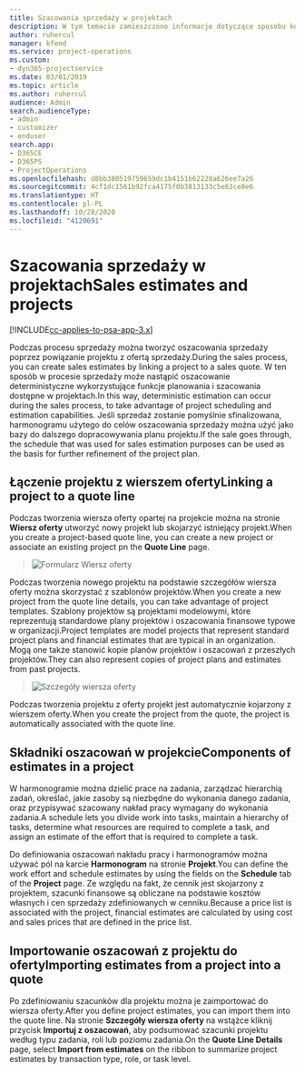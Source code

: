 ```yaml
---
title: Szacowania sprzedaży w projektach
description: W tym temacie zamieszczono informacje dotyczące sposobu korzystania z mechanizmów harmonogramów i szacunków w procesie sprzedaży.
author: ruhercul
manager: kfend
ms.service: project-operations
ms.custom:
- dyn365-projectservice
ms.date: 03/01/2019
ms.topic: article
ms.author: ruhercul
audience: Admin
search.audienceType:
- admin
- customizer
- enduser
search.app:
- D365CE
- D365PS
- ProjectOperations
ms.openlocfilehash: d8bb380519759659dc1b4151b62228a626ee7a26
ms.sourcegitcommit: 4cf1dc1561b92fca4175f0b3813133c5e63ce8e6
ms.translationtype: HT
ms.contentlocale: pl-PL
ms.lasthandoff: 10/28/2020
ms.locfileid: "4120691"
---
```

# <a name="sales-estimates-and-projects"></a><span data-ttu-id="5cd86-103">Szacowania sprzedaży w projektach</span><span class="sxs-lookup"><span data-stu-id="5cd86-103">Sales estimates and projects</span></span>

[!INCLUDE[cc-applies-to-psa-app-3.x](../includes/cc-applies-to-psa-app-3x.md)]

<span data-ttu-id="5cd86-104">Podczas procesu sprzedaży można tworzyć oszacowania sprzedaży poprzez powiązanie projektu z ofertą sprzedaży.</span><span class="sxs-lookup"><span data-stu-id="5cd86-104">During the sales process, you can create sales estimates by linking a project to a sales quote.</span></span> <span data-ttu-id="5cd86-105">W ten sposób w procesie sprzedaży może nastąpić oszacowanie deterministyczne wykorzystujące funkcje planowania i szacowania dostępne w projektach.</span><span class="sxs-lookup"><span data-stu-id="5cd86-105">In this way, deterministic estimation can occur during the sales process, to take advantage of project scheduling and estimation capabilities.</span></span> <span data-ttu-id="5cd86-106">Jeśli sprzedaż zostanie pomyślnie sfinalizowana, harmonogramu użytego do celów oszacowania sprzedaży można użyć jako bazy do dalszego dopracowywania planu projektu.</span><span class="sxs-lookup"><span data-stu-id="5cd86-106">If the sale goes through, the schedule that was used for sales estimation purposes can be used as the basis for further refinement of the project plan.</span></span>

## <a name="linking-a-project-to-a-quote-line"></a><span data-ttu-id="5cd86-107">Łączenie projektu z wierszem oferty</span><span class="sxs-lookup"><span data-stu-id="5cd86-107">Linking a project to a quote line</span></span>

<span data-ttu-id="5cd86-108">Podczas tworzenia wiersza oferty opartej na projekcie można na stronie **Wiersz oferty** utworzyć nowy projekt lub skojarzyć istniejący projekt.</span><span class="sxs-lookup"><span data-stu-id="5cd86-108">When you create a project-based quote line, you can create a new project or associate an existing project pn the **Quote Line** page.</span></span> 

> ![Formularz Wiersz oferty](media/project-8.png)
 
<span data-ttu-id="5cd86-110">Podczas tworzenia nowego projektu na podstawie szczegółów wiersza oferty można skorzystać z szablonów projektów.</span><span class="sxs-lookup"><span data-stu-id="5cd86-110">When you create a new project from the quote line details, you can take advantage of project templates.</span></span> <span data-ttu-id="5cd86-111">Szablony projektów są projektami modelowymi, które reprezentują standardowe plany projektów i oszacowania finansowe typowe w organizacji.</span><span class="sxs-lookup"><span data-stu-id="5cd86-111">Project templates are model projects that represent standard project plans and financial estimates that are typical in an organization.</span></span> <span data-ttu-id="5cd86-112">Mogą one także stanowić kopie planów projektów i oszacowań z przeszłych projektów.</span><span class="sxs-lookup"><span data-stu-id="5cd86-112">They can also represent copies of project plans and estimates from past projects.</span></span>

> ![Szczegóły wiersza oferty](media/project-9.png)
  
<span data-ttu-id="5cd86-114">Podczas tworzenia projektu z oferty projekt jest automatycznie kojarzony z wierszem oferty.</span><span class="sxs-lookup"><span data-stu-id="5cd86-114">When you create the project from the quote, the project is automatically associated with the quote line.</span></span>

## <a name="components-of-estimates-in-a-project"></a><span data-ttu-id="5cd86-115">Składniki oszacowań w projekcie</span><span class="sxs-lookup"><span data-stu-id="5cd86-115">Components of estimates in a project</span></span>

<span data-ttu-id="5cd86-116">W harmonogramie można dzielić prace na zadania, zarządzać hierarchią zadań, określać, jakie zasoby są niezbędne do wykonania danego zadania, oraz przypisywać szacowany nakład pracy wymagany do wykonania zadania.</span><span class="sxs-lookup"><span data-stu-id="5cd86-116">A schedule lets you divide work into tasks, maintain a hierarchy of tasks, determine what resources are required to complete a task, and assign an estimate of the effort that is required to complete a task.</span></span>

<span data-ttu-id="5cd86-117">Do definiowania oszacowań nakładu pracy i harmonogramów można używać pól na karcie **Harmonogram** na stronie **Projekt**.</span><span class="sxs-lookup"><span data-stu-id="5cd86-117">You can define the work effort and schedule estimates by using the fields on the **Schedule** tab of the **Project** page.</span></span> <span data-ttu-id="5cd86-118">Ze względu na fakt, że cennik jest skojarzony z projektem, szacunki finansowe są obliczane na podstawie kosztów własnych i cen sprzedaży zdefiniowanych w cenniku.</span><span class="sxs-lookup"><span data-stu-id="5cd86-118">Because a price list is associated with the project, financial estimates are calculated by using cost and sales prices that are defined in the price list.</span></span>

## <a name="importing-estimates-from-a-project-into-a-quote"></a><span data-ttu-id="5cd86-119">Importowanie oszacowań z projektu do oferty</span><span class="sxs-lookup"><span data-stu-id="5cd86-119">Importing estimates from a project into a quote</span></span>

<span data-ttu-id="5cd86-120">Po zdefiniowaniu szacunków dla projektu można je zaimportować do wiersza oferty.</span><span class="sxs-lookup"><span data-stu-id="5cd86-120">After you define project estimates, you can import them into the quote line.</span></span> <span data-ttu-id="5cd86-121">Na stronie **Szczegóły wiersza oferty** na wstążce kliknij przycisk **Importuj z oszacowań**, aby podsumować szacunki projektu według typu zadania, roli lub poziomu zadania.</span><span class="sxs-lookup"><span data-stu-id="5cd86-121">On the **Quote Line Details** page, select **Import from estimates** on the ribbon to summarize project estimates by transaction type, role, or task level.</span></span>
